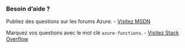### Besoin d’aide ?

Publiez des questions sur les forums Azure. - [Visitez MSDN](http://go.microsoft.com/fwlink/?LinkId=780719)

Marquez vos questions avec le mot clé `azure-functions`. - [Visitez Stack Overflow](http://stackoverflow.com/questions/tagged/azure-functions)

<!---HONumber=AcomDC_0406_2016-->